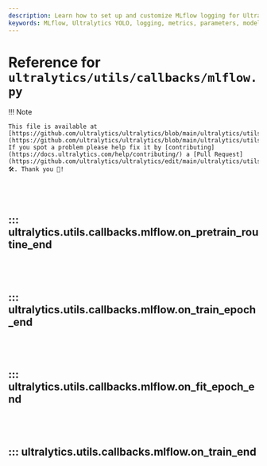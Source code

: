 ```yaml
---
description: Learn how to set up and customize MLflow logging for Ultralytics YOLO. Log metrics, parameters, and model artifacts easily.
keywords: MLflow, Ultralytics YOLO, logging, metrics, parameters, model artifacts, setup, tracking, customization
---
```


# Reference for `ultralytics/utils/callbacks/mlflow.py`

!!! Note

    This file is available at [https://github.com/ultralytics/ultralytics/blob/main/ultralytics/utils/callbacks/mlflow.py](https://github.com/ultralytics/ultralytics/blob/main/ultralytics/utils/callbacks/mlflow.py). If you spot a problem please help fix it by [contributing](https://docs.ultralytics.com/help/contributing/) a [Pull Request](https://github.com/ultralytics/ultralytics/edit/main/ultralytics/utils/callbacks/mlflow.py) 🛠️. Thank you 🙏!

<br><br>

## ::: ultralytics.utils.callbacks.mlflow.on_pretrain_routine_end

<br><br>

## ::: ultralytics.utils.callbacks.mlflow.on_train_epoch_end

<br><br>

## ::: ultralytics.utils.callbacks.mlflow.on_fit_epoch_end

<br><br>

## ::: ultralytics.utils.callbacks.mlflow.on_train_end

<br><br>